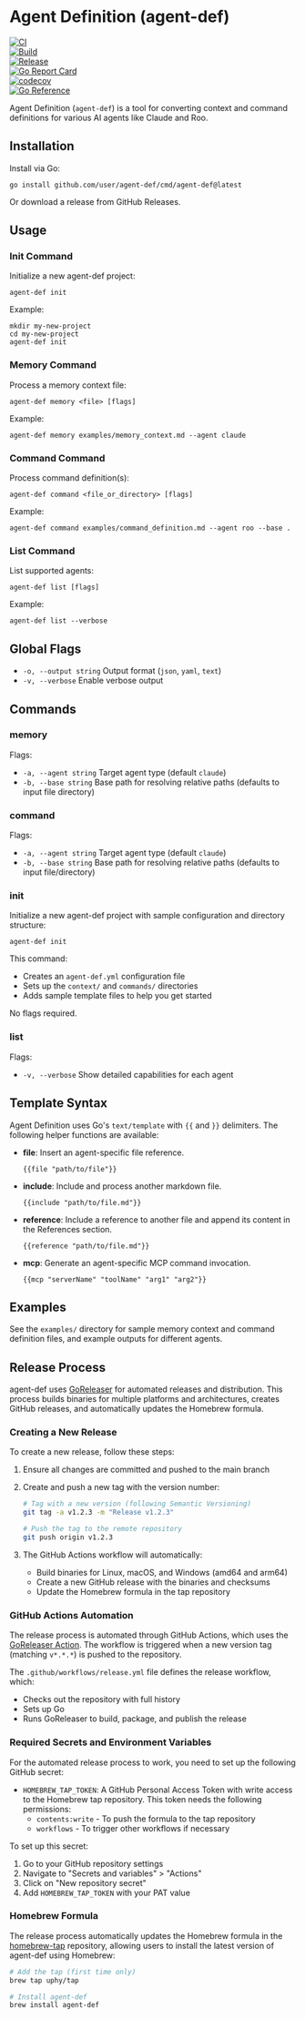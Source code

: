 # Agent Definition (agent-def)
[![CI](https://github.com/user/agent-def/actions/workflows/ci.yml/badge.svg)](https://github.com/user/agent-def/actions/workflows/ci.yml)  
[![Build](https://github.com/user/agent-def/actions/workflows/build.yml/badge.svg)](https://github.com/user/agent-def/actions/workflows/build.yml)  
[![Release](https://img.shields.io/github/v/release/user/agent-def)](https://github.com/user/agent-def/releases/latest)  
[![Go Report Card](https://goreportcard.com/badge/github.com/user/agent-def)](https://goreportcard.com/report/github.com/user/agent-def)  
[![codecov](https://codecov.io/gh/user/agent-def/branch/main/graph/badge.svg)](https://codecov.io/gh/user/agent-def)  
[![Go Reference](https://pkg.go.dev/badge/github.com/user/agent-def.svg)](https://pkg.go.dev/github.com/user/agent-def)  

Agent Definition (`agent-def`) is a tool for converting context and command definitions for various AI agents like Claude and Roo.

## Installation

Install via Go:

```
go install github.com/user/agent-def/cmd/agent-def@latest
```

Or download a release from GitHub Releases.

## Usage

### Init Command

Initialize a new agent-def project:

```
agent-def init
```

Example:

```
mkdir my-new-project
cd my-new-project
agent-def init
```

### Memory Command

Process a memory context file:

```
agent-def memory <file> [flags]
```

Example:

```
agent-def memory examples/memory_context.md --agent claude
```

### Command Command

Process command definition(s):

```
agent-def command <file_or_directory> [flags]
```

Example:

```
agent-def command examples/command_definition.md --agent roo --base .
```

### List Command

List supported agents:

```
agent-def list [flags]
```

Example:

```
agent-def list --verbose
```

## Global Flags

- `-o, --output string` Output format (`json`, `yaml`, `text`)
- `-v, --verbose` Enable verbose output

## Commands

### memory

Flags:

- `-a, --agent string` Target agent type (default `claude`)
- `-b, --base string` Base path for resolving relative paths (defaults to input file directory)

### command

Flags:

- `-a, --agent string` Target agent type (default `claude`)
- `-b, --base string` Base path for resolving relative paths (defaults to input file/directory)

### init

Initialize a new agent-def project with sample configuration and directory structure:

```
agent-def init
```

This command:
- Creates an `agent-def.yml` configuration file
- Sets up the `context/` and `commands/` directories
- Adds sample template files to help you get started

No flags required.

### list

Flags:

- `-v, --verbose` Show detailed capabilities for each agent

## Template Syntax

Agent Definition uses Go's `text/template` with `{{` and `}}` delimiters. The following helper functions are available:

- **file**: Insert an agent-specific file reference.

  ```
  {{file "path/to/file"}}
  ```

- **include**: Include and process another markdown file.

  ```
  {{include "path/to/file.md"}}
  ```

- **reference**: Include a reference to another file and append its content in the References section.

  ```
  {{reference "path/to/file.md"}}
  ```

- **mcp**: Generate an agent-specific MCP command invocation.

  ```
  {{mcp "serverName" "toolName" "arg1" "arg2"}}
  ```

## Examples

See the `examples/` directory for sample memory context and command definition files, and example outputs for different agents.

## Release Process

agent-def uses [GoReleaser](https://goreleaser.com/) for automated releases and distribution. This process builds binaries for multiple platforms and architectures, creates GitHub releases, and automatically updates the Homebrew formula.

### Creating a New Release

To create a new release, follow these steps:

1. Ensure all changes are committed and pushed to the main branch
2. Create and push a new tag with the version number:

   ```bash
   # Tag with a new version (following Semantic Versioning)
   git tag -a v1.2.3 -m "Release v1.2.3"
   
   # Push the tag to the remote repository
   git push origin v1.2.3
   ```

3. The GitHub Actions workflow will automatically:
   - Build binaries for Linux, macOS, and Windows (amd64 and arm64)
   - Create a new GitHub release with the binaries and checksums
   - Update the Homebrew formula in the tap repository

### GitHub Actions Automation

The release process is automated through GitHub Actions, which uses the [GoReleaser Action](https://github.com/goreleaser/goreleaser-action). The workflow is triggered when a new version tag (matching `v*.*.*`) is pushed to the repository.

The `.github/workflows/release.yml` file defines the release workflow, which:
- Checks out the repository with full history
- Sets up Go
- Runs GoReleaser to build, package, and publish the release

### Required Secrets and Environment Variables

For the automated release process to work, you need to set up the following GitHub secret:

- `HOMEBREW_TAP_TOKEN`: A GitHub Personal Access Token with write access to the Homebrew tap repository. This token needs the following permissions:
  - `contents:write` - To push the formula to the tap repository
  - `workflows` - To trigger other workflows if necessary

To set up this secret:
1. Go to your GitHub repository settings
2. Navigate to "Secrets and variables" > "Actions"
3. Click on "New repository secret"
4. Add `HOMEBREW_TAP_TOKEN` with your PAT value

### Homebrew Formula

The release process automatically updates the Homebrew formula in the [homebrew-tap](https://github.com/uphy/homebrew-tap) repository, allowing users to install the latest version of agent-def using Homebrew:

```bash
# Add the tap (first time only)
brew tap uphy/tap

# Install agent-def
brew install agent-def
```